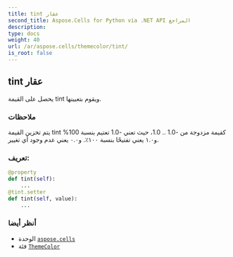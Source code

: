 ```yaml
---
title: tint عقار
second_title: Aspose.Cells for Python via .NET API المراجع
description:
type: docs
weight: 40
url: /ar/aspose.cells/themecolor/tint/
is_root: false
---
```

##  tint عقار

يحصل على القيمة tint ويقوم بتعيينها.

###  ملاحظات

 يتم تخزين القيمة tint كقيمة مزدوجة من -1.0 .. 1.0، حيث تعني -1.0 تعتيم بنسبة 100%
و١.٠ يعني تفتيحًا بنسبة ١٠٠٪. و٠.٠ يعني عدم وجود أي تغيير.
###  تعريف:
```python
@property
def tint(self):
    ...
@tint.setter
def tint(self, value):
    ...
```

###  أنظر أيضا
* الوحدة [`aspose.cells`](../../)
* فئة [`ThemeColor`](/cells/python-net/ar/aspose.cells/themecolor)
